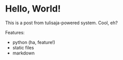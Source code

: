 # Hello, World!

This is a post from tulisaja-powered system. Cool, eh?

Features:

- python (ha, feature!)
- static files
- markdown
